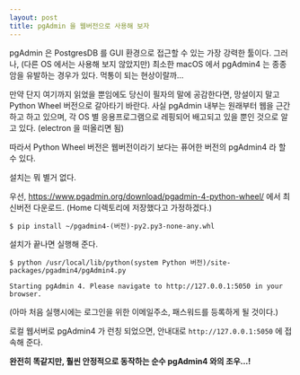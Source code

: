 ```yaml
---
layout: post
title: pgAdmin 을 웹버전으로 사용해 보자
---
```


pgAdmin 은 PostgresDB 를 GUI 환경으로 접근할 수 있는 가장 강력한 툴이다.
그러나, (다른 OS 에서는 사용해 보지 않았지만) 최소한 macOS 에서 pgAdmin4 는 종종 암을 유발하는 경우가 있다.
먹통이 되는 현상이랄까... 

만약 단지 여기까지 읽었을 뿐임에도 당신이 필자의 말에 공감한다면, 망설이지 말고 Python Wheel 버전으로 갈아타기 바란다.
사실 pgAdmin 내부는 원래부터 웹을 근간하고 하고 있으며, 각 OS 별 응용프로그램으로 레핑되어 배고되고 있을 뿐인 것으로 알고 있다. (electron 을 떠올리면 됨)

따라서 Python Wheel 버전은 웹버전이라기 보다는 퓨어한 버전의 pgAdmin4 라 할 수 있다.

설치는 뭐 별거 없다.

우선, https://www.pgadmin.org/download/pgadmin-4-python-wheel/ 에서 최신버전 다운로드.
(Home 디렉토리에 저장했다고 가정하겠다.)
```
$ pip install ~/pgadmin4-(버전)-py2.py3-none-any.whl
```

설치가 끝나면 실행해 준다.

```
$ python /usr/local/lib/python(system Python 버전)/site-packages/pgadmin4/pgAdmin4.py

Starting pgAdmin 4. Please navigate to http://127.0.0.1:5050 in your browser.
```
(아마 처음 실행시에는 로그인을 위한 이메일주소, 패스워드를 등록하게 될 것이다.)

로컬 웹서버로 pgAdmin4 가 런칭 되었으면, 안내대로 `http://127.0.0.1:5050` 에 접속해 준다.



**완전히 똑같지만, 훨씬 안정적으로 동작하는 순수 pgAdmin4 와의 조우...!**


<ins class="adsbygoogle" style="display:block; text-align:center;" 
    data-ad-layout="in-article" data-ad-format="fluid" data-ad-client="ca-pub-6472474470403321" data-ad-slot="4953204744"></ins>
